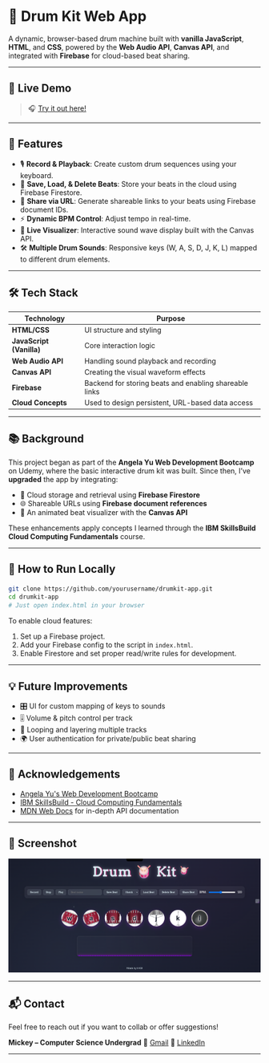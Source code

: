 # 🥁 Drum Kit Web App

A dynamic, browser-based drum machine built with **vanilla JavaScript**, **HTML**, and **CSS**, powered by the **Web Audio API**, **Canvas API**, and integrated with **Firebase** for cloud-based beat sharing.

---

## 🚀 Live Demo

> 🎧 [Try it out here!](https://drumkit-12a38.web.app/)

---

## 📌 Features

- 🎙 **Record & Playback**: Create custom drum sequences using your keyboard.
- 💾 **Save, Load, & Delete Beats**: Store your beats in the cloud using Firebase Firestore.
- 🔗 **Share via URL**: Generate shareable links to your beats using Firebase document IDs.
- ⚡ **Dynamic BPM Control**: Adjust tempo in real-time.
- 👀 **Live Visualizer**: Interactive sound wave display built with the Canvas API.
- 🛠 **Multiple Drum Sounds**: Responsive keys (W, A, S, D, J, K, L) mapped to different drum elements.

---

## 🛠 Tech Stack

| Technology               | Purpose                                                |
| ------------------------ | ------------------------------------------------------ |
| **HTML/CSS**             | UI structure and styling                               |
| **JavaScript (Vanilla)** | Core interaction logic                                 |
| **Web Audio API**        | Handling sound playback and recording                  |
| **Canvas API**           | Creating the visual waveform effects                   |
| **Firebase**             | Backend for storing beats and enabling shareable links |
| **Cloud Concepts**       | Used to design persistent, URL-based data access       |

---

## 📚 Background

This project began as part of the **Angela Yu Web Development Bootcamp** on Udemy, where the basic interactive drum kit was built. Since then, I’ve **upgraded** the app by integrating:

- 🔄 Cloud storage and retrieval using **Firebase Firestore**
- 🌐 Shareable URLs using **Firebase document references**
- 🎨 An animated beat visualizer with the **Canvas API**

These enhancements apply concepts I learned through the **IBM SkillsBuild Cloud Computing Fundamentals** course.

---

## 🔧 How to Run Locally

```bash
git clone https://github.com/yourusername/drumkit-app.git
cd drumkit-app
# Just open index.html in your browser
```

To enable cloud features:

1. Set up a Firebase project.
2. Add your Firebase config to the script in `index.html`.
3. Enable Firestore and set proper read/write rules for development.

---

## 💡 Future Improvements

- 🎛 UI for custom mapping of keys to sounds
- 🎚 Volume & pitch control per track
- 🔁 Looping and layering multiple tracks
- 🌍 User authentication for private/public beat sharing

---

## 🙌 Acknowledgements

- [Angela Yu's Web Development Bootcamp](https://www.udemy.com/course/the-complete-web-development-bootcamp/)
- [IBM SkillsBuild - Cloud Computing Fundamentals](https://skillsbuild.org/)
- [MDN Web Docs](https://developer.mozilla.org/) for in-depth API documentation

---

## 📸 Screenshot

![Drum Kit Screenshot](./images/Screenshot.png)

---

## 📬 Contact

Feel free to reach out if you want to collab or offer suggestions!

**Mickey – Computer Science Undergrad**
📧 [Gmail](mailto:harsh2004mckv@gmail.com)
🔗 [LinkedIn](www.linkedin.com/in/harsh-kumar-singh-57392b27a)

---
